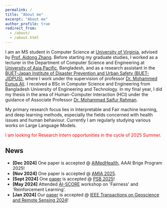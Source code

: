 ```yaml
---
permalink: /
title: "About me"
excerpt: "About me"
author_profile: true
redirect_from: 
  - /about/
  - /about.html
---
```


I am an MS student in Computer Science at [University of Virginia](https://www.virginia.edu/), advised by [Prof. Aidong Zhang](https://engineering.virginia.edu/faculty/aidong-zhang). Before starting my graduate studies, I worked as a lecturer in the Department of Computer Science and Engineering at [University of Asia Pacific](https://www.uap-bd.edu/), Bangladesh, and as a research assistant in the [BUET-Japan Institute of Disaster Prevention and Urban Safety (BUET-JIDPUS)](https://jidpus.buet.ac.bd/), where I work under the supervision of professor [Dr. Mohammed Eunus Ali](https://sites.google.com/site/mohammedeunusali/). I received a BSc in Computer Science and Engineering from Bangladesh University of Engineering and Technology. In my final year, I did my thesis in the area of Human-Computer Interaction (HCI) under the guidance of Associate Professor [Dr. Mohammad Saifur Rahman](https://scholar.google.com/citations?user=9d52x-cAAAAJ&hl=en). 

My primary research focus lies in Interpretable and Fair machine learning, and deep learning methods, especially the fields concerned with health issues and human behaviour. Currently I am regularly studying various works on Large Language Models.

<!-- My research interest is to develop robust and interpretable machine learning methods. I am eager to persistently improve my understanding in diverse areas of study including but not limited to (1). *AI Alignment*, (2). *Multimodal Learning*, (3). *AI for Healthcare*, (4). *Embodied AI*. -->

<!-- I am always on the lookout for research collaborations that align with my research interests. If you have any potential opportunities or ideas, feel free to contact me via email. -->

<span style="color:red">I am looking for Research Intern opportunities in the cycle of 2025 Summer.</span>

<!-- A data-driven personal website
======
Like many other Jekyll-based GitHub Pages templates, academicpages makes you separate the website's content from its form. The content & metadata of your website are in structured markdown files, while various other files constitute the theme, specifying how to transform that content & metadata into HTML pages. You keep these various markdown (.md), YAML (.yml), HTML, and CSS files in a public GitHub repository. Each time you commit and push an update to the repository, the [GitHub pages](https://pages.github.com/) service creates static HTML pages based on these files, which are hosted on GitHub's servers free of charge.

Many of the features of dynamic content management systems (like Wordpress) can be achieved in this fashion, using a fraction of the computational resources and with far less vulnerability to hacking and DDoSing. You can also modify the theme to your heart's content without touching the content of your site. If you get to a point where you've broken something in Jekyll/HTML/CSS beyond repair, your markdown files describing your talks, publications, etc. are safe. You can rollback the changes or even delete the repository and start over -- just be sure to save the markdown files! Finally, you can also write scripts that process the structured data on the site, such as [this one](https://github.com/academicpages/academicpages.github.io/blob/master/talkmap.ipynb) that analyzes metadata in pages about talks to display [a map of every location you've given a talk](https://academicpages.github.io/talkmap.html). -->

<!-- Getting started
======
1. Register a GitHub account if you don't have one and confirm your e-mail (required!)
2. Fork [this repository](https://github.com/academicpages/academicpages.github.io) by clicking the "fork" button in the top right. 
3. Go to the repository's settings (rightmost item in the tabs that start with "Code", should be below "Unwatch"). Rename the repository "[your GitHub username].github.io", which will also be your website's URL.
4. Set site-wide configuration and create content & metadata (see below -- also see [this set of diffs](http://archive.is/3TPas) showing what files were changed to set up [an example site](https://getorg-testacct.github.io) for a user with the username "getorg-testacct")
5. Upload any files (like PDFs, .zip files, etc.) to the files/ directory. They will appear at https://[your GitHub username].github.io/files/example.pdf.  
6. Check status by going to the repository settings, in the "GitHub pages" section -->
<!-- 
Site-wide configuration
------
The main configuration file for the site is in the base directory in [_config.yml](https://github.com/academicpages/academicpages.github.io/blob/master/_config.yml), which defines the content in the sidebars and other site-wide features. You will need to replace the default variables with ones about yourself and your site's github repository. The configuration file for the top menu is in [_data/navigation.yml](https://github.com/academicpages/academicpages.github.io/blob/master/_data/navigation.yml). For example, if you don't have a portfolio or blog posts, you can remove those items from that navigation.yml file to remove them from the header.  -->

<!-- Create content & metadata
------
For site content, there is one markdown file for each type of content, which are stored in directories like _publications, _talks, _posts, _teaching, or _pages. For example, each talk is a markdown file in the [_talks directory](https://github.com/academicpages/academicpages.github.io/tree/master/_talks). At the top of each markdown file is structured data in YAML about the talk, which the theme will parse to do lots of cool stuff. The same structured data about a talk is used to generate the list of talks on the [Talks page](https://academicpages.github.io/talks), each [individual page](https://academicpages.github.io/talks/2012-03-01-talk-1) for specific talks, the talks section for the [CV page](https://academicpages.github.io/cv), and the [map of places you've given a talk](https://academicpages.github.io/talkmap.html) (if you run this [python file](https://github.com/academicpages/academicpages.github.io/blob/master/talkmap.py) or [Jupyter notebook](https://github.com/academicpages/academicpages.github.io/blob/master/talkmap.ipynb), which creates the HTML for the map based on the contents of the _talks directory).

**Markdown generator**

I have also created [a set of Jupyter notebooks](https://github.com/academicpages/academicpages.github.io/tree/master/markdown_generator
) that converts a CSV containing structured data about talks or presentations into individual markdown files that will be properly formatted for the academicpages template. The sample CSVs in that directory are the ones I used to create my own personal website at stuartgeiger.com. My usual workflow is that I keep a spreadsheet of my publications and talks, then run the code in these notebooks to generate the markdown files, then commit and push them to the GitHub repository.

How to edit your site's GitHub repository
------
Many people use a git client to create files on their local computer and then push them to GitHub's servers. If you are not familiar with git, you can directly edit these configuration and markdown files directly in the github.com interface. Navigate to a file (like [this one](https://github.com/academicpages/academicpages.github.io/blob/master/_talks/2012-03-01-talk-1.md) and click the pencil icon in the top right of the content preview (to the right of the "Raw | Blame | History" buttons). You can delete a file by clicking the trashcan icon to the right of the pencil icon. You can also create new files or upload files by navigating to a directory and clicking the "Create new file" or "Upload files" buttons. 

Example: editing a markdown file for a talk
![Editing a markdown file for a talk](/images/editing-talk.png)

For more info
------
More info about configuring academicpages can be found in [the guide](https://academicpages.github.io/markdown/). The [guides for the Minimal Mistakes theme](https://mmistakes.github.io/minimal-mistakes/docs/configuration/) (which this theme was forked from) might also be helpful. -->

News
------
- **[Dec 2024]** One paper is accepted @ [AIMedHealth](https://sites.google.com/view/aimedhealth-aaai/calls), AAAI Brige Program 2025! 
- **[Nov 2024]** One paper is accepted @ [AMIA 2025](https://amia.secure-platform.com/summit/#:~:text=%5BSkip%20to%20Content%5D,saving%20progress%20on%20your%20submission.).
- **[Sept 2024]** One [paper](https://pubmed.ncbi.nlm.nih.gov/39670401/) is accepted @ [PSB 2025](https://psb.stanford.edu/)!
- **[May 2024]** Attended [AI-SCORE](https://ai-score.github.io/) workshop on 'Fairness' and 'Reinforcement Learning'. 
- **[Jan 2024]** Our [paper](https://ieeexplore.ieee.org/document/10459332) is accepted @ [IEEE Transactions on Geoscience and Remote Sensing 2024](https://ieeexplore.ieee.org/xpl/RecentIssue.jsp?punumber=36)!

<!-- <script type='text/javascript' id='clustrmaps' src='//cdn.clustrmaps.com/map_v2.js?cl=ffffff&w=300&t=tt&d=Itoj5gX6LtmhsR5PEC5uQkeN08ZyMnSJSe7hPwC0OYg'></script> -->

